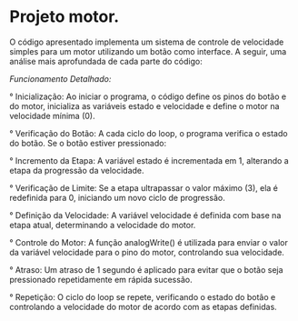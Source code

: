 # Projeto motor.

O código apresentado implementa um sistema de controle de velocidade simples para um motor utilizando um botão como interface. A seguir, uma análise mais aprofundada de cada parte do código:

  *Funcionamento Detalhado:*

  ° Inicialização: Ao iniciar o programa, o código define os pinos do botão e do motor, inicializa as variáveis estado e velocidade e define o motor na velocidade mínima (0).
  
  ° Verificação do Botão: A cada ciclo do loop, o programa verifica o estado do botão. Se o botão estiver pressionado:
  
  ° Incremento da Etapa: A variável estado é incrementada em 1, alterando a etapa da progressão da velocidade.
  
  ° Verificação de Limite: Se a etapa ultrapassar o valor máximo (3), ela é redefinida para 0, iniciando um novo ciclo de progressão.
  
  ° Definição da Velocidade: A variável velocidade é definida com base na etapa atual, determinando a velocidade do motor.
  
  ° Controle do Motor: A função analogWrite() é utilizada para enviar o valor da variável velocidade para o pino do motor, controlando sua velocidade.
  
  ° Atraso: Um atraso de 1 segundo é aplicado para evitar que o botão seja pressionado repetidamente em rápida sucessão.
  
  ° Repetição: O ciclo do loop se repete, verificando o estado do botão e controlando a velocidade do motor de acordo com as etapas definidas.
